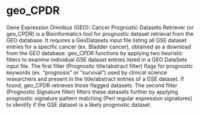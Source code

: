 # geo_CPDR
Gene Expression Omnibus (GEO): Cancer Prognostic Datasets Retriever (or geo_CPDR) is a Bioinformatics tool for prognostic dataset retrieval from the GEO database. It requires a GeoDatasets input file listing all GSE dataset entries for a specific cancer (ex. Bladder cancer), obtained as a download from the GEO database.  geo_CPDR functions by applying two heuristic filters to examine individual GSE dataset entries listed in a GEO DataSets input file. The first filter (Prognostic title/abstract filter) flags for prognostic keywords (ex. “prognosis” or “survival”) used by clinical science researchers and present in the title/abstract entries of a GSE dataset. If found, geo_CPDR retrieves those flagged datasets. The second filter (Prognostic Signature filter) filters these datasets further by applying prognostic signature pattern matching (Perl regular expression signatures) to identify if the GSE dataset is a likely prognostic dataset.
